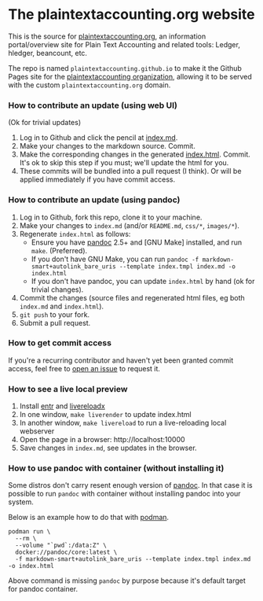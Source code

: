 # The plaintextaccounting.org website

This is the source for [plaintextaccounting.org](http://plaintextaccounting.org),
an information portal/overview site for Plain Text Accounting and
related tools: Ledger, hledger, beancount, etc.

The repo is named `plaintextaccounting.github.io` to make it the
Github Pages site for the 
[plaintextaccounting organization](https://github.com/plaintextaccounting/), 
allowing it to be served with the custom `plaintextaccounting.org` domain.

### How to contribute an update (using web UI)

(Ok for trivial updates)

1. Log in to Github and click the pencil at
   [index.md](https://github.com/plaintextaccounting/plaintextaccounting.github.io/blob/master/index.md).
2. Make your changes to the markdown source. Commit.
3. Make the corresponding changes in the generated [index.html](https://github.com/plaintextaccounting/plaintextaccounting.github.io/blob/master/index.html). Commit.
   It's ok to skip this step if you must; we'll update the html for you.
4. These commits will be bundled into a pull request (I think). 
   Or will be applied immediately if you have commit access.

### How to contribute an update (using pandoc)

1. Log in to Github, fork this repo, clone it to your machine.
3. Make your changes to `index.md` (and/or `README.md`, `css/*`, `images/*`).
4. Regenerate `index.html` as follows:
   - Ensure you have [pandoc] 2.5+ and [GNU Make] installed, and run `make`. (Preferred).
   - If you don't have GNU Make, you can run
     `pandoc -f markdown-smart+autolink_bare_uris --template index.tmpl index.md -o index.html`
   - If you don't have pandoc, you can update `index.html` by hand (ok for trivial changes).
4. Commit the changes (source files and regenerated html files, eg both `index.md` and `index.html`).
5. `git push` to your fork.
6. Submit a pull request.

[pandoc]: http://pandoc.org/installing.html

### How to get commit access

If you're a recurring contributor and haven't yet been granted commit access, 
feel free to [open an issue](https://github.com/plaintextaccounting/plaintextaccounting.github.io/issues/new?title=Contributor+requesting+commit+bit&body=Request+for+commit+access)
to request it.

### How to see a live local preview

1. Install [entr] and [livereloadx]
2. In one window, `make liverender` to update index.html
3. In another window, `make livereload` to run a live-reloading local webserver
4. Open the page in a browser: http://localhost:10000
5. Save changes in `index.md`, see updates in the browser.

[entr]:        http://eradman.com/entrproject/
[livereloadx]: https://nitoyon.github.io/livereloadx


### How to use pandoc with container (without installing it)

Some distros don't carry resent enough version of [pandoc]. In that case it is possible
to run `pandoc` with container without installing pandoc into your system.

Below is an example how to do that with [podman].

```
podman run \
  --rm \
  --volume "`pwd`:/data:Z" \
  docker://pandoc/core:latest \
  -f markdown-smart+autolink_bare_uris --template index.tmpl index.md -o index.html
```

Above command is missing `pandoc` by purpose because it's default target for pandoc container.

[podman]: https://podman.io/whatis.html

